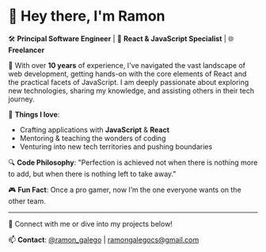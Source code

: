 # 👋 Hey there, I'm Ramon

🛠 **Principal Software Engineer** | 🧪 **React & JavaScript Specialist** | 🌐 **Freelancer**


🌱 With over **10 years** of experience, I've navigated the vast landscape of web development, getting hands-on with the core elements of React and the practical facets of JavaScript. I am deeply passionate about exploring new technologies, sharing my knowledge, and assisting others in their tech journey.

🚀 **Things I love**: 
- Crafting applications with **JavaScript** & **React**
- Mentoring & teaching the wonders of coding
- Venturing into new tech territories and pushing boundaries

🔍 **Code Philosophy**: "Perfection is achieved not when there is nothing more to add, but when there is nothing left to take away."

🎮 **Fun Fact**: Once a pro gamer, now I’m the one everyone wants on the other team.

---

🔗 Connect with me or dive into my projects below!

📫 **Contact**: [@ramon_galego](https://twitter.com/ramon_galego) | ramongalegocs@gmail.com
